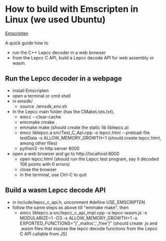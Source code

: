 # How to build with Emscripten in Linux (we used Ubuntu)
[Emscripten](https://emscripten.org/)

A quick guide how to
* run the C++ Lepcc decoder in a web browser
* from the Lepcc C API, build a Lepcc decode API for web assembly or wasm. 

## Run the Lepcc decoder in a webpage

- install Emscripten
- open a terminal or cmd shell
- in emsdk/
  - source ./emsdk_env.sh
- In the Lepcc main folder (has the CMakeLists.txt), 
  - emcc --clear-cache
  - emcmake cmake .
  - emmake make
(should create the static lib liblepcc.a)
  - emcc liblepcc.a src/Test_C_Api.cpp -o lepcc.html --preload-file testData -s ALLOW_MEMORY_GROWTH=1
(should create lepcc.html, among other files)
  - python3 -m http.server 8000
- open a web browser and go to http://localhost:8000
  - open lepcc.html
(should run the Lepcc test program, say it decoded 106 points with 0 errors)
  - close the browser
  - in the terminal, use Ctrl-C to quit

## Build a wasm Lepcc decode API

- in include/lepcc_c_api.h, uncomment #define USE_EMSCRIPTEN
- follow the same steps as above till "emmake make", then
  - emcc liblepcc.a src/lepcc_c_api_impl.cpp -o lepcc-wasm.js -s MODULARIZE=1 -O3 -s ALLOW_MEMORY_GROWTH=1 -s EXPORTED_FUNCTIONS="['_malloc','_free']"
(should create .js and .wasm files that expose the lepcc decode functions from the Lepcc C API callable from JS)

